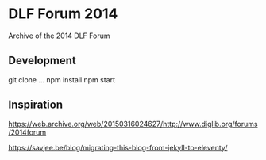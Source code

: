 # DLF Forum 2014

Archive of the 2014 DLF Forum

## Development

git clone ...
npm install
npm start

## Inspiration

<https://web.archive.org/web/20150316024627/http://www.diglib.org/forums/2014forum>

https://savjee.be/blog/migrating-this-blog-from-jekyll-to-eleventy/
